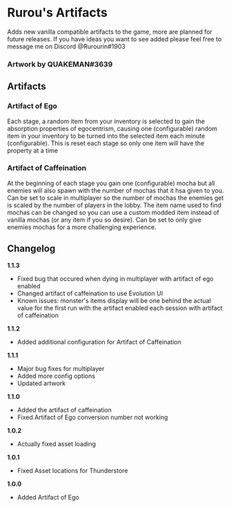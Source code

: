 # Rurou's Artifacts

Adds new vanilla compatible artifacts to the game, more 
are planned for future releases. If you have ideas you want to
see added please feel free to message me on Discord @Rurourin#1903

### Artwork by QUAKEMAN#3639

## Artifacts

### Artifact of Ego

Each stage, a random item from your inventory is selected to gain the
absorption properties of egocentrism, causing one (configurable) random item in your inventory
to be turned into the selected item each minute (configurable). This is reset each stage so only one item will
have the property at a time

### Artifact of Caffeination

At the beginning of each stage you gain one (configurable) mocha
but all enemies will also spawn with the number of mochas that it hsa given to you.
Can be set to scale in multiplayer so the number of mochas the enemies get is scaled by the number
of players in the lobby. The item name used to find mochas can be changed so you can use a custom modded item
instead of vanilla mochas (or any item if you so desire). Can be set to only give enemies mochas
for a more challenging experience.

## Changelog

**1.1.3**

* Fixed bug that occured when dying in multiplayer with artifact of ego enabled
* Changed artifact of caffeination to use Evolution UI
* Known issues: monster's items display will be one behind the actual value for the first run with the artifact enabled each session with artifact of caffeination

**1.1.2**

* Added additional configuration for Artifact of Caffeination

**1.1.1**

* Major bug fixes for multiplayer
* Added more config options
* Updated artwork

**1.1.0**

* Added the artifact of caffeination
* Fixed Artifact of Ego conversion number not working

**1.0.2**

* Actually fixed asset loading


**1.0.1**

* Fixed Asset locations for Thunderstore

**1.0.0**

* Added Artifact of Ego
